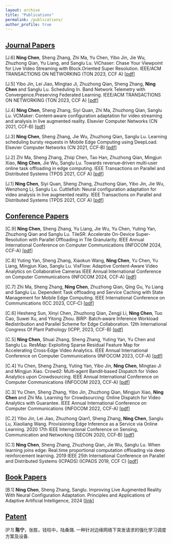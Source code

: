 ```yaml
---
layout: archive
title: "Publications"
permalink: /publications/
author_profile: true
---
```

## <u>Journal Papers</u>

[J.6] **Ning Chen**, Sheng Zhang, Zhi Ma, Yu Chen, Yibo Jin, Jie Wu, Zhuzhong Qian, Yu Liang, and Sanglu Lu. 
ViChaser: Chase Your Viewpoint for Live Video Streaming with Block.Oriented Super Resolution. IEEE/ACM 
TRANSACTIONS ON NETWORKING (TON 2023, CCF A) [[pdf](http://nju-cn.github.io/files/TON_ViChaser.pdf)]

[J.5] Yibo Jin, Lei Jiao, Mingtao Ji, Zhuzhong Qian, Sheng Zhang, **Ning Chen** and Sanglu Lu. Scheduling In. Band 
Network Telemetry with Convergence.Preserving Federated Learning. IEEE/ACM TRANSACTIONS ON 
NETWORKING (TON 2023, CCF A) [[pdf](http://nju-cn.github.io/files/TON-2023.pdf)]

[J.4] **Ning Chen**, Sheng Zhang, Siyi Quan, Zhi Ma, Zhuzhong Qian, Sanglu Lu. VCMaker: Content‑aware 
configuration adaptation for video streaming and analysis in live augmented reality. Elsevier Computer 
Networks (CN 2021, CCF‑B) [[pdf](http://nju-cn.github.io/files/VCMaker.pdf)]

[J.3] **Ning Chen**, Sheng Zhang, Jie Wu, Zhuzhong Qian, Sanglu Lu. Learning scheduling bursty requests in Mobile 
Edge Computing using DeepLoad. Elsevier Computer Networks (CN 2021, CCF‑B) [[pdf](http://nju-cn.github.io/files/DeepLoad.pdf)]

[J.2] Zhi Ma, Sheng Zhang, Zhiqi Chen, Tao Han, Zhuzhong Qian, Mingjun Xiao, **Ning Chen**, Jie Wu, Sanglu Lu. 
Towards revenue‑driven multi‑user online task offloading in edge computing. IEEE Transactions on Parallel 
and Distributed Systems (TPDS 2021, CCF A) [[pdf](http://nju-cn.github.io/files/TPDS_mazhi.pdf)]

[J.1] **Ning Chen**, Siyi Quan, Sheng Zhang, Zhuzhong Qian, Yibo Jin, Jie Wu, Wenzhong Li, Sanglu Lu. Cuttlefish: Neural configuration adaptation for video analysis in live augmented reality. IEEE Transactions on Parallel 
and Distributed Systems (TPDS 2021, CCF A)  [[pdf](http://nju-cn.github.io/files/Cuttlefish_TPDS.pdf)]


## <u>Conference Papers</u>

[C.9] **Ning Chen**, Sheng Zhang, Yu Liang, Jie Wu, Yu Chen, Yuting Yan, Zhuzhong Qian and Sanglu Lu. TileSR: 
Accelerate On-Device Super-Resolution with Parallel Offloading in Tile Granularity. IEEE Annual 
International Conference on Computer Communications (INFOCOM 2024, CCF‑A) [[pdf](http://nju-cn.github.io/files/TileSR_INFOCOM.pdf)]

[C.8] Yuting Yan, Sheng Zhang, Xiaokun Wang, **Ning Chen**, Yu Chen, Yu Liang, Mingjun Xiao, Sanglu Lu. 
VisFlow: Adaptive Content-Aware Video Analytics on Collaborative Cameras IEEE Annual 
International Conference on Computer Communications (INFOCOM 2024, CCF‑A) [[pdf](http://nju-cn.github.io/files/TileSR_INFOCOM.pdf)]


[C.7] Zhi Ma, Sheng Zhang, **Ning Chen**, Zhuzhong Qian, Qing Gu, Yu Liang and Sanglu Lu. Dependent Task 
offloading and Service Caching with State Management for Mobile Edge Computing. IEEE International 
Conference on Communications (ICC 2023, CCF‑C) [[pdf](http://nju-cn.github.io/files/ICC_2023.pdf)]

[C.6] Hesheng Sun, Xinyi Chen, Zhuzhong Qian, Zengji Li, **Ning Chen**, Tuo Cao, Suwei
Xu, and Yitong Zhou. BIRP: Batch‑aware Inference Workload Redistribution and
Parallel Scheme for Edge Collaboration. 12th International Congress Of Plant Pathology
(ICPP, 2023, CCF-B) [[pdf](http://nju-cn.github.io/files/ICC_2023.pdf)]

[C.5] **Ning Chen**, Shuai Zhang, Sheng Zhang, Yuting Yan, Yu Chen and Sanglu Lu. ResMap: Exploiting Sparse 
Residual Feature Map for Accelerating Cross‑Edge Video Analytics. IEEE Annual International Conference 
on Computer Communications (INFOCOM 2023, CCF‑A) [[pdf](http://nju-cn.github.io/files/ResMap.pdf)]

[C.4] Yu Chen, Sheng Zhang, Yuting Yan, Yibo Jin, **Ning Chen**, Mingtao Ji and Mingjun Xiao. Crowd2: Multi‑agent 
Bandit‑based Dispatch for Video Analytics upon Crowdsourcing. IEEE Annual International Conference on 
Computer Communications (INFOCOM 2023, CCF‑A) [[pdf](http://nju-cn.github.io/files/INFOCOM_2023.pdf)]

[C.3] Yu Chen, Sheng Zhang, Yibo Jin, Zhuzhong Qian, Mingjun Xiao, **Ning Chen** and Zhi Ma. Learning for 
Crowdsourcing: Online Dispatch for Video Analytics with Guarantee. IEEE Annual International Conference 
on Computer Communications (INFOCOM 2022, CCF‑A) [[pdf](http://nju-cn.github.io/files/INFOCOM_2022.pdf)]

[C.2] Yibo Jin, Lei Jiao, Zhuzhong Qian1, Sheng Zhang, **Ning Chen**, Sanglu Lu, Xiaoliang Wang. Provisioning 
Edge Inference as a Service via Online Learning. 2020 17th IEEE International Conference on Sensing, 
Communication and Networking (SECON 2020, CCF‑B) [[pdf](http://nju-cn.github.io/files/SECON.pdf)]

[C.1] **Ning Chen**, Sheng Zhang, Zhuzhong Qian, Jie Wu, Sanglu Lu. When learning joins edge: Real.time 
proportional computation offloading via deep reinforcement learning. 2019 IEEE 25th International 
Conference on Parallel and Distributed Systems (ICPADS) (ICPADS 2019, CCF C) [[pdf](http://nju-cn.github.io/files/ICPADS.pdf)]

## <u>Book Papers</u>
[B.1] **Ning Chen**, Sheng Zhang, Sanglu. Improving Live Augmented Reality With Neural Configuration Adaptation. Principles and Applications of Adaptive Artificial Intelligence, 2024 [[link](https://www.igi-global.com/chapter/improving-live-augmented-reality-with-neural-configuration-adaptation/337692)]


## <u>Patent</u>
[P.1] **陈宁**，张胜，钱柱中，陆桑璐. 一种针对边缘网络下突发请求的强化学习调度 方案及设备.
